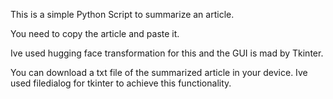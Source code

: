 This is a simple Python Script to summarize an article.

You need to copy the article and paste it.

Ive used hugging face transformation for this and the GUI is mad by Tkinter.

You can download a txt file of the summarized article in your device. Ive used filedialog for tkinter to achieve this functionality.
